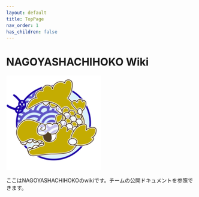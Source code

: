 ```yaml
---
layout: default
title: TopPage
nav_order: 1
has_children: false
---
```

# NAGOYASHACHIHOKO Wiki  
<img src="./img/logo.png" width="50%">

ここはNAGOYASHACHIHOKOのwikiです。チームの公開ドキュメントを参照できます。